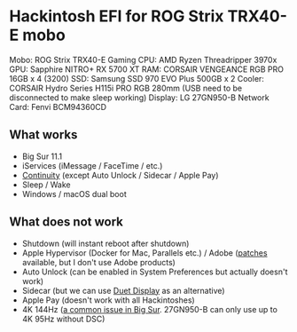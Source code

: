 # Hackintosh EFI for ROG Strix TRX40-E mobo

Mobo: ROG Strix TRX40-E Gaming
CPU: AMD Ryzen Threadripper 3970x
GPU: Sapphire NITRO+ RX 5700 XT
RAM: CORSAIR VENGEANCE RGB PRO 16GB x 4 (3200)
SSD: Samsung SSD 970 EVO Plus 500GB x 2
Cooler: CORSAIR Hydro Series H115i PRO RGB 280mm (USB need to be disconnected to make sleep working)
Display: LG 27GN950-B
Network Card: Fenvi BCM94360CD

## What works

- Big Sur 11.1
- iServices (iMessage / FaceTime / etc.)
- [Continuity](https://support.apple.com/en-us/HT204681) (except Auto Unlock / Sidecar / Apple Pay)
- Sleep / Wake
- Windows / macOS dual boot

## What does not work

- Shutdown (will instant reboot after shutdown)
- Apple Hypervisor (Docker for Mac, Parallels etc.) / Adobe ([patches](https://gist.github.com/naveenkrdy/26760ac5135deed6d0bb8902f6ceb6bd) available, but I don't use Adobe products)
- Auto Unlock (can be enabled in System Preferences but actually doesn't work)
- Sidecar (but we can use [Duet Display](https://www.duetdisplay.com/) as an alternative)
- Apple Pay (doesn't work with all Hackintoshes)
- 4K 144Hz ([a common issue in Big Sur](https://egpu.io/forums/mac-setup/4k144hz-no-longer-available-after-upgrade-to-big-sur/). 27GN950-B can only use up to 4K 95Hz without DSC)

